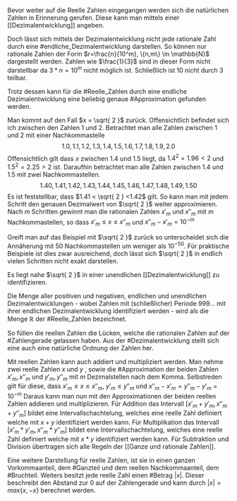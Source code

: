 Bevor weiter auf die Reelle Zahlen eingegangen werden sich die natürlichen Zahlen in Erinnerung gerufen. Diese kann man mittels einer [[Dezimalentwicklung]] angeben.

Doch lässt sich mittels der Dezimalentwicklung nicht jede rationale Zahl durch eine #endliche_Dezimalentwicklung darstellen. So können nur rationale Zahlen der Form $r=\frac{n}{10^m}, \{n,m\} \in \mathbb{N}$ dargestellt werden. Zahlen wie $\frac{1}{3}$ sind in dieser Form nicht darstellbar da $3*n = 10^m$ nicht möglich ist. Schließlich ist 10 nicht durch 3 teilbar.

Trotz dessen kann für die #Reelle_Zahlen durch eine endliche Dezimalentwicklung eine beliebig genaue #Approximation gefunden werden.

Man kommt auf den Fall $x = \sqrt{ 2 }$ zurück. Offensichtlich befindet sich ich zwischen den Zahlen $1$ und $2$. Betrachtet man alle Zahlen zwischen $1$ und $2$ mit einer Nachkommastelle 
$$
1.0,1.1,1.2,1.3,1.4,1.5,1.6,1.7,1.8,1.9,2.0
$$
Offensichtlich gilt dass $x$ zwischen $1.4$ und $1.5$ liegt, da $1.4^2=1.96 < 2$ und $1.5^2 = 2.25 > 2$ ist. Daraufhin betrachtet man alle Zahlen zwischen $1.4$ und $1.5$ mit zwei Nachkommastellen.
$$
1.40,1.41,1.42,1.43,1.44,1.45,1.46,1.47,1.48,1.49,1.50
$$
Es ist feststellbar, dass $1.41 < \sqrt{ 2 } <1.42$ gilt. So kann man mit jedem Schritt den genauen Dezimalwert von $\sqrt{ 2 }$ weiter approximieren. Nach $m$ Schritten gewinnt man die rationalen Zahlen $x'_{m}$ und $x''_{m}$ mit $m$ Nachkommastellen, so dass $x'_{m} \leq x \leq x''_{m}$ und $x''_{m} - x'_{m} = 10^{-m}$

Greift man auf das Beispiel mit $\sqrt{ 2 }$ zurück so unterscheidet sich die Annäherung mit 50 Nachkommastellen um weniger als $10^{-50}$. Für praktische Beispiele ist dies zwar ausreichend, doch lässt sich $\sqrt{ 2 }$ in endlich vielen Schritten nicht exakt darstellen.

Es liegt nahe $\sqrt{ 2 }$ in einer unendlichen [[Dezimalentwicklung]] zu identifizieren.

Die Menge aller positiven und negativen, endlichen und unendlichen Dezimalentwicklungen - wobei Zahlen mit (schließlicher) Periode $999\dots$ mit ihrer endlichen Dezimalentwicklung identifiziert werden - wird als die Menge $\mathbb{R}$ der #Reelle_Zahlen bezeichnet.

So füllen die reellen Zahlen die Lücken, welche die rationalen Zahlen auf der #Zahlengerade gelassen haben. Aus der #Dezimalentwicklung stellt sich eine auch eine natürliche Ordnung der Zahlen her.

Mit reellen Zahlen kann auch addiert und multipliziert werden. Man nehme zwei reelle Zahlen $x$ und $y$ , sowie die #Approximation der beiden Zahlen $x'_{m},x''_{m}$ und $y'_{m},y''_{m}$ mit $m$ Dezimalstellen nach dem Komma.
Selbstreden gilt für diese, dass $x'_{m}\leq x \leq x''_{m}$, $y'_{m}\leq y''_{m}$ und $x''_{m}-x'_{m}=y''_{m}-y'_{m}=10^{-m}$
Daraus kann man nun mit den Approximationen der beiden reellen Zahlen addieren und multiplizieren. 
Für Addition das Intervall $[x'_{m}+y'_{m},x''_{m}+y''_{m}]$ bildet eine Intervallschachtelung, welches eine reelle Zahl definiert welche mit $x+y$ identifiziert werden kann.
Für Multiplikation das Intervall $[x'_{m}*y'_{m},x''_{m}*y''_{m}]$ bildet eine Intervallschachtelung, welches eine reelle Zahl definiert welche mit $x*y$ identifiziert werden kann.
Für Subtraktion und Division übertragen sich alle Regeln der [[Ganze und rationale Zahlen]].

Eine weitere Darstellung für reelle Zahlen, ist sie in einen ganzen Vorkommaanteil, dem #Ganzteil und dem reellen Nachkommaanteil, dem #Bruchteil. 
Weiters besitzt jede reelle Zahl einen #Betrag $|x|$. Dieser beschreibt den Abstand zur $0$ auf der Zahlengerade und kann durch $|x| = max\{x,-x\}$ berechnet werden.
